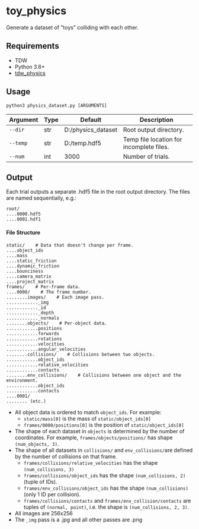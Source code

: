 # toy_physics

Generate a dataset of "toys" colliding with each other.

## Requirements

- TDW
- Python 3.6+
- [tdw_physics](https://github.com/alters-mit/tdw_physics)

## Usage

```bashh
python3 physics_dataset.py [ARGUMENTS]
```

| Argument | Type | Default            | Description                              |
| -------- | ---- | ------------------ | ---------------------------------------- |
| `--dir`  | str  | D:/physics_dataset | Root output directory.                   |
| `--temp` | str  | D:/temp.hdf5       | Temp file location for incomplete files. |
| `--num`  | int  | 3000               | Number of trials.                        |

## Output

Each trial outputs a separate .hdf5 file in the root output directory. The files are named sequentially, e.g.:

```
root/
....0000.hdf5
....0001.hdf1
```

#### File Structure

```
static/    # Data that doesn't change per frame.
....object_ids
....mass
....static_friction
....dynamic_friction
....bounciness
....camera_matrix
....project_matrix
frames/    # Per-frame data.
....0000/    # The frame number.
........images/    # Each image pass.
............_img
............_id
............_depth
............_normals
........objects/    # Per-object data.
............positions
............forwards
............rotations
............velocities
............angular_velocities
........collisions/    # Collisions between two objects.
............object_ids
............relative_velocities
............contacts
........env_collisions/    # Collisions between one object and the environment.
............object_ids
............contacts
....0001/
........ (etc.)
```

- All object data is ordered to match `object_ids`. For example:
  - `static/mass[0]` is the mass of `static/object_ids[0]`
  - `frames/0000/positions[0]` is the position of `static/object_ids[0]`
- The shape of each dataset in `objects` is determined by the number of coordinates. For example, `frames/objects/positions/` has shape `(num_objects, 3)`.
- The  shape of all datasets in `collisions/` and `env_collisions/`are defined by the number of collisions on that frame.
  -  `frames/collisions/relative_velocities` has the shape `(num_collisions, 3)`
  - `frames/collisions/object_ids` has the shape `(num_collisions, 2)` (tuple of IDs).
  - `frames/env_collisions/object_ids` has the shape `(num_collisions)` (only 1 ID per collision).
  - `frames/collisions/contacts` and `frames/env_collision/contacts` are tuples of `(normal, point)`, i.e. the shape is `(num_collisions, 2, 3)`.
- All images are 256x256
- The `_img` pass is a .jpg and all other passes are .png
